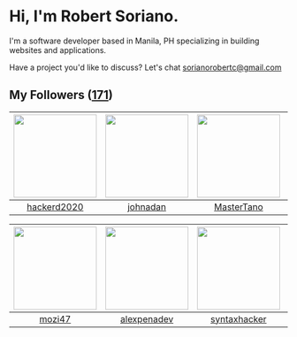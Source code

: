 # Hi, I'm Robert Soriano.
I'm a software developer based in Manila, PH specializing in building websites and applications.

Have a project you'd like to discuss?
Let's chat <a href="mailto:=sorianorobertc@gmail.com?Subject=Hello" target="_top">sorianorobertc@gmail.com</a>

## My Followers ([171](https://github.com/sorxrob?tab=followers))

| <img src="https://avatars0.githubusercontent.com/u/67505023?v=4" width="150" height="150" /> | <img src="https://avatars1.githubusercontent.com/u/37522436?v=4" width="150" height="150" /> | <img src="https://avatars1.githubusercontent.com/u/25267508?v=4" width="150" height="150" /> | <img src="https://avatars3.githubusercontent.com/u/27154217?v=4" width="150" height="150" /> |
| :------------------------------------------------------------------------------------------: | :------------------------------------------------------------------------------------------: | :------------------------------------------------------------------------------------------: | :------------------------------------------------------------------------------------------: |
|                         [hackerd2020](https://github.com/hackerd2020)                        |                            [johnadan](https://github.com/johnadan)                           |                          [MasterTano](https://github.com/MasterTano)                         |                        [InsafKhamzin](https://github.com/InsafKhamzin)                       |

| <img src="https://avatars2.githubusercontent.com/u/20722868?v=4" width="150" height="150" /> | <img src="https://avatars1.githubusercontent.com/u/60337583?v=4" width="150" height="150" /> | <img src="https://avatars0.githubusercontent.com/u/30970495?v=4" width="150" height="150" /> | <img src="https://avatars0.githubusercontent.com/u/29864561?v=4" width="150" height="150" /> |
| :------------------------------------------------------------------------------------------: | :------------------------------------------------------------------------------------------: | :------------------------------------------------------------------------------------------: | :------------------------------------------------------------------------------------------: |
|                              [mozi47](https://github.com/mozi47)                             |                         [alexpenadev](https://github.com/alexpenadev)                        |                        [syntaxhacker](https://github.com/syntaxhacker)                       |                          [JudeTejada](https://github.com/JudeTejada)                         |